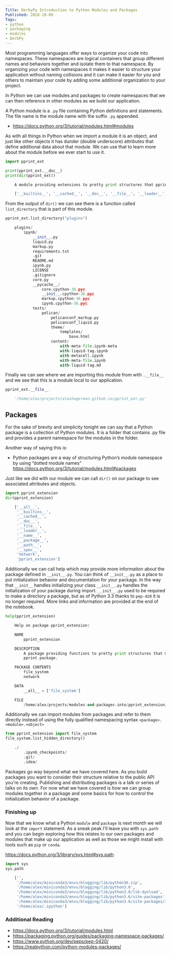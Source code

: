 ```yaml
---
Title: DerbyPy Introduction to Python Modules and Packages
Published: 2018-10-09
Tags:
- python
- packaging
- modules
- DerbPy
---
```


Most programming languages offer ways to organize your code into namespaces.
These namespaces are logical containers that group different names and
behaviors together and isolate them to that namespace. By organizing your code
with namespaces it makes it easier to structure your application without naming
collisions and it can make it easier for you and others to maintain your code
by adding some additional organization to your project.

In Python we can use modules and packages to create namespaces that we can then
reference in other modules as we build our application.

A Python module is a `.py` file containing Python definitions and statements.
The file name is the module name with the suffix `.py` appended.

- <https://docs.python.org/3/tutorial/modules.html#modules>

As with all things in Python when we import a module it is an object, and just
like other objects it has dunder (double underscore) attributes that define
additional data about that module. We can use that to learn more about the
module before we ever start to use it.

```python
import pprint_ext

print(pprint_ext.__doc__)
print(dir(pprint_ext))

    A module providing extensions to pretty print structures that pprint may not handle well.

    ['__builtins__', '__cached__', '__doc__', '__file__', '__loader__', '__name__', '__package__', '__spec__', 'list_directory', 'os']
```

From the output of `dir()` we can see there is a function called
`list_directory` that is part of this module.

```python
pprint_ext.list_directory("plugins")

    plugins/
        ipynb/
            __init__.py
            liquid.py
            markup.py
            requirements.txt
            .git
            README.md
            ipynb.py
            LICENSE
            .gitignore
            core.py
            __pycache__/
                core.cpython-36.pyc
                __init__.cpython-36.pyc
                markup.cpython-36.pyc
                ipynb.cpython-36.pyc
            tests/
                pelican/
                    pelicanconf_markup.py
                    pelicanconf_liquid.py
                    theme/
                        templates/
                            base.html
                    content/
                        with-meta-file.ipynb-meta
                        with-liquid-tag.ipynb
                        with-metacell.ipynb
                        with-meta-file.ipynb
                        with-liquid-tag.md
```

Finally we can see where we are importing this module from with `.__file__` and
we see that this is a module local to our application.

```python
pprint_ext.__file__

    '/home/alex/projects/alexhagerman.github.io/pprint_ext.py'
```

## Packages

For the sake of brevity and simplicity tonight we can say that a Python package
is a collection of Python modules. It is a folder that contains .py file and
provides a parent namespace for the modules in the folder.

Another way of saying this is:

- Python packages are a way of structuring Python’s module namespace by using
 “dotted module names” <https://docs.python.org/3/tutorial/modules.html#packages>

Just like we did with our module we can call `dir()` on our package to see
associated attributes and objects.

```python
import pprint_extension
dir(pprint_extension)

    ['__all__',
     '__builtins__',
     '__cached__',
     '__doc__',
     '__file__',
     '__loader__',
     '__name__',
     '__package__',
     '__path__',
     '__spec__',
     'network',
     'pprint_extension']
```

Additionally we can call help which may provide more information about the
package defined in `__init__.py`. You can think of `__init__.py` as a place to
put initialization behavior and documentation for your package. In the way that
`__init__` handles initializing your class `__init__.py` handles the
initialization of your package during import. `__init__.py` used to be required
to make a directory a package, but as of Python 3.3 thanks to `pep-420` it is
no longer required. More links and information are provided at the end of the
notebook.

```python
help(pprint_extension)

    Help on package pprint_extension:

    NAME
        pprint_extension

    DESCRIPTION
        A package providing functions to pretty print structures that may have alternative renderings from the standard
        pprint package.

    PACKAGE CONTENTS
        file_system
        network

    DATA
        __all__ = ['file_system']

    FILE
        /home/alex/projects/modules-and-packages-into/pprint_extension/__init__.py
```

Additionally we can import modules from packages and refer to them directly
instead of using the fully qualified namespacing syntax
`<package>.<module>.<object>`

```python
from pprint_extension import file_system
file_system.list_hidden_directory()

    ./
        .ipynb_checkpoints/
        .git/
        .idea/
```

Packages go way beyond what we have covered here. As you build packages you
want to consider their structure relative to the public API you're creating.
Publishing and distributing packages is a talk or series of talks on its own.
For now what we have covered is how we can group modules together in a package
and some basics for how to control the initialization behavior of a package.

### Finishing up

Now that we know what a Python `module` and `package` is next month we will
look at the `import` statement. As a sneak peak I'll leave you with `sys.path`
and you can begin exploring how this relates to our own packages and modules
that make up our application as well as those we might install with tools such
as `pip` or `conda`.

<https://docs.python.org/3/library/sys.html#sys.path>

```python
import sys
sys.path

    ['',
     '/home/alex/miniconda3/envs/blogging/lib/python36.zip',
     '/home/alex/miniconda3/envs/blogging/lib/python3.6',
     '/home/alex/miniconda3/envs/blogging/lib/python3.6/lib-dynload',
     '/home/alex/miniconda3/envs/blogging/lib/python3.6/site-packages',
     '/home/alex/miniconda3/envs/blogging/lib/python3.6/site-packages/IPython/extensions',
     '/home/alex/.ipython']
```

### Additional Reading

- <https://docs.python.org/3/tutorial/modules.html>
- <https://packaging.python.org/guides/packaging-namespace-packages/>
- <https://www.python.org/dev/peps/pep-0420/>
- <https://realpython.com/python-modules-packages/>
